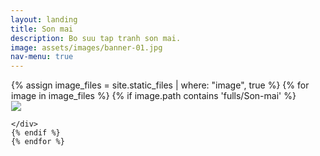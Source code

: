 ```yaml
---
layout: landing
title: Son mai
description: Bo suu tap tranh son mai.
image: assets/images/banner-01.jpg
nav-menu: true
---
```


<style>
.container-fluid {
    padding-right: 1px;
    padding-left: 1px;
    margin-right: auto;
    margin-left: auto;
}
</style>

<!-- Main -->
<div id="main">

<!-- One -->
<section id="photos">
<div class="container-fluid">
<div class="row-no-gutters">
	{% assign image_files = site.static_files | where: "image", true %}
	{% for image in image_files %}
	{% if image.path contains 'fulls/Son-mai' %}
	<div class="img_wrap">
		<a href="{{site.baseurl}}/assets/images/fulls/{{ image.name }}" class="portfolio-box">
		  <img src="{{site.baseurl}}/assets/images/thumbs/{{ image.name }}" class="image" >	
		</a>

	</div>
	{% endif %}
    {% endfor %}
</div>
</div>
</section>
</div>


<!-- <script src="{{site.baseurl}}/js/photo-grid.js"></script> -->
<script>
function getRandomSize(min, max) {
  return Math.round(Math.random() * (max - min) + min);
}
</script>
